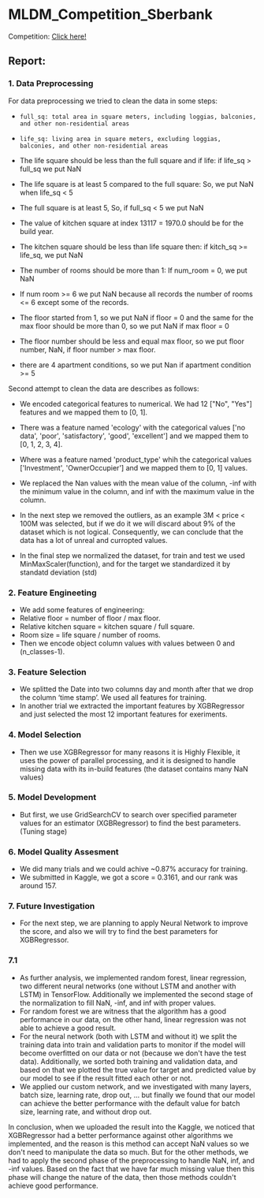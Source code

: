 # MLDM_Competition_Sberbank

Competition: [Click here!](https://www.kaggle.com/c/sberbank-russian-housing-market)

## Report:
 
### 1. Data Preprocessing 

For data preprocessing we tried to clean the data in some steps:
  
* `full_sq: total area in square meters, including loggias, balconies, and other non-residential areas`
* `life_sq: living area in square meters, excluding loggias, balconies, and other non-residential areas`

* The life square should be less than the full square and if life: if life_sq > full_sq we put NaN

* The life square is at least 5 compared to the full square: So, we put NaN when life_sq < 5

* The full square is at least 5, So, if full_sq < 5 we put NaN

* The value of kitchen square at index 13117 = 1970.0 should be for the build year.

* The kitchen square should be less than life square then: if kitch_sq >= life_sq, we put NaN

* The number of rooms should be more than 1: If num_room = 0, we put NaN

* If num room >= 6 we put NaN because all records the number of rooms <= 6 except some of the records.

* The floor started from 1, so we put NaN if floor = 0 and the same for the max floor should be more than 0, so we put NaN if max floor = 0

* The floor number should be less and equal max floor, so we put floor number, NaN, if floor number > max floor.

* there are 4 apartment conditions, so we put Nan if apartment condition >= 5

Second attempt to clean the data are describes as follows:

* We encoded categorical features to numerical. We had 12 ["No", "Yes"] features and we mapped them to [0, 1].

* There was a feature named 'ecology' with the categorical values ['no data', 'poor', 'satisfactory', 'good', 'excellent'] and we mapped them to [0, 1, 2, 3, 4].

* Where was a feature named 'product_type' whih the categorical values ['Investment', 'OwnerOccupier'] and we mapped them to [0, 1] values.

* We replaced the Nan values with the mean value of the column, -inf with the minimum value in the column, and inf with the maximum value in the column.

* In the next step we removed the outliers, as an example 3M < price < 100M was selected, but if we do it we will discard about 9% of the dataset which is not logical. Consequently, we can conclude that the data has a lot of unreal and curropted values.

* In the final step we normalized the dataset, for train and test we used MinMaxScaler(function), and for the target we standardized it by standatd deviation (std)

### 2. Feature Engineeting

  * We add some features of engineering:
  * Relative floor = number of floor / max floor.
  * Relative kitchen square = kitchen square / full square.
  * Room size = life square / number of rooms.
  * Then we encode object column values with values between 0 and (n_classes-1).

### 3. Feature Selection

* We splitted the Date into two columns day and month after that we drop the column ‘time stamp’. We used all features for training.
* In another trial we extracted the important features by XGBRegressor and just selected the most 12 important features for exeriments.


### 4. Model Selection

* Then we use XGBRegressor for many reasons it is Highly Flexible, it uses the power of parallel processing, and it is designed to handle missing data with its in-build features (the dataset contains many NaN values)


### 5. Model Development

* But first, we use GridSearchCV to search over specified parameter values for an estimator (XGBRegressor) to find the best parameters. (Tuning stage)

### 6. Model Quality Assesment

* We did many trials and we could achive ~0.87% accuracy for training.
* We submitted in Kaggle, we got a score = 0.3161, and our rank was around 157.

### 7. Future Investigation

* For the next step, we are planning to apply Neural Network to improve the score, and also we will try to find the best parameters for XGBRegressor.

### 7.1 

* As further analysis, we implemented random forest, linear regression, two different neural networks (one without LSTM and another with LSTM) in TensorFlow. Additionally we implemented the second stage of the normalization to fill NaN, -inf, and inf with proper values.
* For random forest we are witness that the algorithm has a good performance in our data, on the other hand, linear regression was not able to achieve a good result.
* For the neural network (both with LSTM and without it) we split the training data into train and validation parts to monitor if the model will become overfitted on our data or not (because we don't have the test data). Additionally, we sorted both training and validation data, and based on that we plotted the true value for target and predicted value by our model to see if the result fitted each other or not.
* We applied our custom network, and we investigated with many layers, batch size, learning rate, drop out, ... but finally we found that our model can achieve the better performance with the default value for batch size, learning rate, and without drop out.

In conclusion, when we uploaded the result into the Kaggle, we noticed that XGBRegressor had a better performance against other algorithms we implemented, and the reason is this method can accept NaN values so we don't need to manipulate the data so much. But for the other methods, we had to apply the second phase of the preprocessing to handle NaN, inf, and -inf values. Based on the fact that we have far much missing value then this phase will change the nature of the data, then those methods couldn't achieve good performance.
